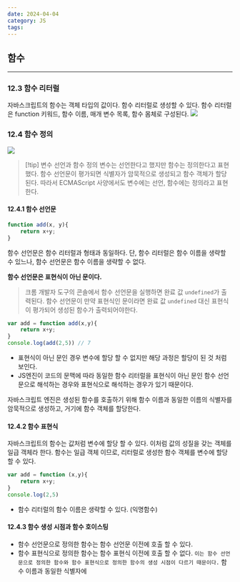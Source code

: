 ```yaml
---
date: 2024-04-04
category: JS
tags:
---
```


## 함수
---
### 12.3 함수 리터럴
자바스크립트의 함수는 객체 타입의 값이다. 함수 리터럴로 생성할 수 있다.
함수 리터럴은 function 키워드, 함수 이름, 매개 변수 목록, 함수 몸체로 구성된다.
![](https://i.imgur.com/0WhBC5T.png)

### 12.4 함수 정의

![](https://i.imgur.com/lDD0WXn.png)

> [!tip] 변수 선언과 함수 정의
> 변수는 선언한다고 했지만 함수는 정의한다고 표현했다. 함수 선언문이 평가되면 식별자가 암묵적으로 생성되고 함수 객체가 할당된다. 따라서 ECMAScript 사양에서도 변수에는 선언, 함수에는 정의라고 표현한다.
> 
#### 12.4.1 함수 선언문
```js
function add(x, y){
	return x+y;
}
```
함수 선언문은 함수 리터럴과 형태과 동일하다. 단, 함수 리터럴은 함수 이름을 생략할 수 있느나, 함수 선언문은 함수 이름을 생략할 수 없다.

**함수 선언문은 표현식이 아닌 문이다.**
> 크롬 개발자 도구의 콘솔에서 함수 선언문을 실행하면 완료 값 `undefined`가 출력된다. 함수 선언문이 만약 표현식인 문이라면 완료 값 `undefined` 대신 표현식이 평가되어 생성된 함수가 출력되어야한다.


```js
var add = function add(x,y){
	return x+y;
}
console.log(add(2,5)) // 7
```

- 표현식이 아닌 문인 경우 변수에 할당 할 수 없지만 해당 과정은 할당이 된 것 처럼 보인다.
- JS엔진이 코드의 문맥에 따라 동일한 함수 리터럴을 표현식이 아닌 문인 함수 선언문으로 해석하는 경우와 표현식으로 해석하는 경우가 있기 때문이다.

자바스크립트 엔진은 생성된 함수를 호출하기 위해 함수 이름과 동일한 이름의 식별자를 암묵적으로 생성하고, 거기에 함수 객체를 할당한다.
#### 12.4.2 함수 표현식
자바스크립트의 함수는 값처럼 변수에 할당 할 수 있다. 이처럼 값의 성질을 갖는 객체를 일급 객체라 한다.
함수는 일급 객체 이므로, 리터럴로 생성한 함수 객체를 변수에 할당 할 수 있다.
```js
var add = function (x,y){
	return x+y;
}
console.log(2,5)
```
- 함수 리터럴의 함수 이름은 생략할 수 있다. (익명함수)
#### 12.4.3 함수 생성 시점과 함수 호이스팅
- 함수 선언문으로 정의한 함수는 함수 선언문 이전에 호출 할 수 있다.
- 함수 표현식으로 정의한 함수는 함수 표현식 이전에 호출 할 수 없다. `이는 함수 선언문으로 정의한 함수와 함수 표현식으로 정의한 함수의 생성 시점이 다르기 때문이다.`
함수 이름과 동일한 식별자에
